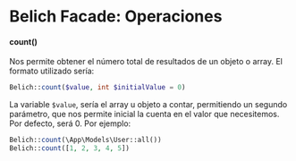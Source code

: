 # Belich Facade: Operaciones

#### count()

Nos permite obtener el número total de resultados de un objeto o array. El formato utilizado sería:

```php
Belich::count($value, int $initialValue = 0)
```

La variable `$value`, sería el array u objeto a contar, permitiendo un segundo parámetro, que nos permite inicial la cuenta en el valor que necesitemos. Por defecto, será 0. Por ejemplo:

```php
Belich::count(\App\Models\User::all())
Belich::count([1, 2, 3, 4, 5])
```

